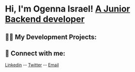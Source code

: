 <h1>Hi, I'm Ogenna Israel!  <a href=>A Junior Backend developer</a> </h1>

<h2>👨‍💻 My Development Projects:</h2>



<h2> 🤳 Connect with me:</h2>

  <a href=www.linkedin.com/in/ogenna-israel>Linkedin</a> --
  <a href=@ogechiWeb>Twitter</a> --
  <a href=ogennaisrael@gmail.com>Email</a>
<!--
**joshmadakor1/joshmadakor1** is a ✨ _special_ ✨ repository because its `README.md` (this file) appears on your GitHub profile.

Here are some ideas to get you started:

- 🔭 I’m currently working on ...
- 🌱 I’m currently learning ...
- 👯 I’m looking to collaborate on ...
- 🤔 I’m looking for help with ...
- 💬 Ask me about ...
- 📫 How to reach me: ...
- 😄 Pronouns: ...
- ⚡ Fun fact: ...
-->
